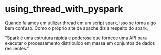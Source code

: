 # using_thread_with_pyspark

Quando falamos em utilizar thread em um script spark, isso se torna algo bem confuso. Como o próprio site da apache diz à respeito do spark,

"Spark é uma estrutura rápida e poderosa que fornece uma API para executar o processamento distribuído em massa em conjuntos de dados resilientes."
